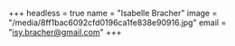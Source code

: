 +++
headless = true
name = "Isabelle Bracher"
image = "/media/8ff1bac6092cfd0196ca1fe838e90916.jpg"
email = "isy.bracher@gmail.com"
+++
